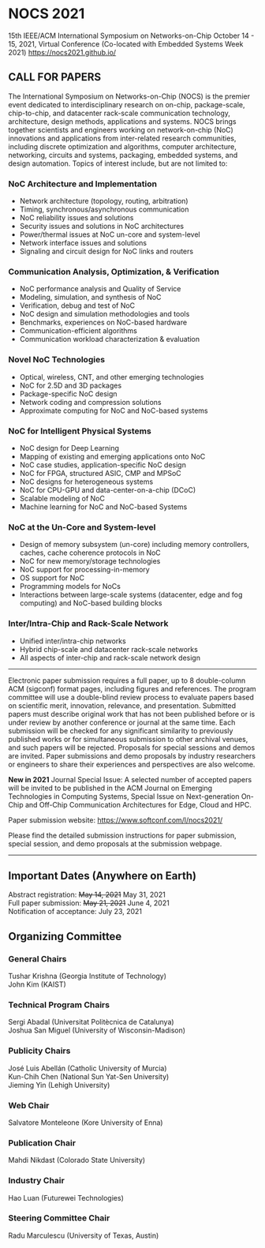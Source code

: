 NOCS 2021
=========

15th IEEE/ACM International Symposium on Networks-on-Chip
October 14 - 15, 2021, Virtual Conference
(Co-located with Embedded Systems Week 2021)
https://nocs2021.github.io/

## CALL FOR PAPERS

The International Symposium on Networks-on-Chip (NOCS) is the premier event dedicated to interdisciplinary research on on-chip, package-scale, chip-to-chip, and datacenter rack-scale communication technology, architecture, design methods, applications and systems. NOCS brings together scientists and engineers working on network-on-chip (NoC) innovations and applications from inter-related research communities, including discrete optimization and algorithms, computer architecture, networking, circuits and systems, packaging, embedded systems, and design automation. Topics of interest include, but are not limited to:

### NoC Architecture and Implementation
- Network architecture (topology, routing, arbitration)
- Timing, synchronous/asynchronous communication
- NoC reliability issues and solutions
- Security issues and solutions in NoC architectures
- Power/thermal issues at NoC un-core and system-level
- Network interface issues and solutions
- Signaling and circuit design for NoC links and routers

### Communication Analysis, Optimization, & Verification
- NoC performance analysis and Quality of Service
- Modeling, simulation, and synthesis of NoC
- Verification, debug and test of NoC
- NoC design and simulation methodologies and tools
- Benchmarks, experiences on NoC-based hardware
- Communication-efficient algorithms
- Communication workload characterization & evaluation

### Novel NoC Technologies
- Optical, wireless, CNT, and other emerging technologies
- NoC for 2.5D and 3D packages
- Package-specific NoC design
- Network coding and compression solutions
- Approximate computing for NoC and NoC-based systems

### NoC for Intelligent Physical Systems
- NoC design for Deep Learning
- Mapping of existing and emerging applications onto NoC
- NoC case studies, application-specific NoC design
- NoC for FPGA, structured ASIC, CMP and MPSoC
- NoC designs for heterogeneous systems
- NoC for CPU-GPU and data-center-on-a-chip (DCoC)
- Scalable modeling of NoC
- Machine learning for NoC and NoC-based Systems

### NoC at the Un-Core and System-level
- Design of memory subsystem (un-core) including memory controllers, caches, cache coherence protocols in NoC
- NoC for new memory/storage technologies
- NoC support for processing-in-memory
- OS support for NoC
- Programming models for NoCs
- Interactions between large-scale systems (datacenter, edge and fog computing) and NoC-based building blocks

### Inter/Intra-Chip and Rack-Scale Network
- Unified inter/intra-chip networks
- Hybrid chip-scale and datacenter rack-scale networks
- All aspects of inter-chip and rack-scale network design

--------------------------------------------------------------------------------

Electronic paper submission requires a full paper, up to 8 double-column ACM (sigconf) format pages, including figures and references. The program committee will use a double-blind review process to evaluate papers based on scientific merit, innovation, relevance, and presentation. Submitted papers must describe original work that has not been published before or is under review by another conference or journal at the same time. Each submission will be checked for any significant similarity to previously published works or for simultaneous submission to other archival venues, and such papers will be rejected. Proposals for special sessions and demos are invited. Paper submissions and demo proposals by industry researchers or engineers to share their experiences and perspectives are also welcome.

**New in 2021**
Journal Special Issue: A selected number of accepted papers will be invited to be published in the ACM Journal on Emerging Technologies in Computing Systems, Special Issue on Next-generation On-Chip and Off-Chip Communication Architectures for Edge, Cloud and HPC.

Paper submission website: https://www.softconf.com/l/nocs2021/

Please find the detailed submission instructions for paper submission, special session, and demo proposals at the submission webpage.

--------------------------------------------------------------------------------

## Important Dates (Anywhere on Earth)
Abstract registration: ~~May 14, 2021~~ May 31, 2021   
Full paper submission: ~~May 21, 2021~~ June 4, 2021  
Notification of acceptance: July 23, 2021  

## Organizing Committee

### General Chairs
Tushar Krishna (Georgia Institute of Technology)  
John Kim (KAIST)  

### Technical Program Chairs
Sergi Abadal (Universitat Politècnica de Catalunya)  
Joshua San Miguel (University of Wisconsin-Madison)  

### Publicity Chairs
José Luis Abellán (Catholic University of Murcia)  
Kun-Chih Chen (National Sun Yat-Sen University)  
Jieming Yin (Lehigh University)

### Web Chair
Salvatore Monteleone (Kore University of Enna)

### Publication Chair
Mahdi Nikdast (Colorado State University)

### Industry Chair
Hao Luan (Futurewei Technologies)

### Steering Committee Chair
Radu Marculescu (University of Texas, Austin)
